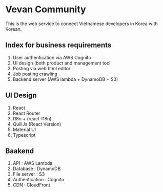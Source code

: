 # Vevan Community

This is the web service to connect Vietnamese developers in Korea with Korean.

## Index for business requirements

1. User authentication via AWS Cognito
2. UI design (both product and management tool
3. Posting via web html editor
4. Job posting crawling
5. Backend server (AWS lambda + DynamoDB + S3)

## UI Design

1. React
2. React Router
3. I18n + (react-I18n)
4. QuillJs (React Version)
5. Material UI
6. Typescript

## Baakend

1. API : AWS Lambda
2. Database : DynamoDB
3. File server : S3
4. Authentication : Cognito
5. CDN : CloudFront
